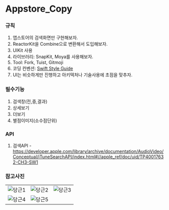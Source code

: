 # Appstore_Copy

### 규칙
1. 앱스토어의 검색화면만 구현해보자.
2. ReactorKit을 Combine으로 변환해서 도입해보자.
3. UIKit 사용
4. 라이브러리: SnapKit, Moya를 사용해보자.
5. Tool: Fork, Tuist, Gitmoji
6. 코딩 컨벤션: [Swift Style Guide](https://github.com/StyleShare/swift-style-guide, "Go Swift Style Guide")
7. UI는 비슷하게만 진행하고 아키텍처나 기술사용에 초점을 맞추자.

### 필수기능
1. 검색창(전,중,결과)
2. 상세보기
3. 더보기
4. 별점이미지(소수점단위)

### API
1. 검색API - https://developer.apple.com/library/archive/documentation/AudioVideo/Conceptual/iTuneSearchAPI/index.html#//apple_ref/doc/uid/TP40017632-CH3-SW1

### 참고사진
|      |      |      |
| ---- | ---- | ---- |
| ![당근1](https://github.com/paneiOS/Appstore_Copy/assets/62927862/745f9d73-51e3-4db5-bd85-84cc6b304206) | ![당근2](https://github.com/paneiOS/Appstore_Copy/assets/62927862/2c29908c-f321-45fc-aa5b-9523a13991d5) | ![당근3](https://github.com/paneiOS/Appstore_Copy/assets/62927862/fde15c3a-bc7f-4a2f-b1d1-808991695d42) |
| ![당근4](https://github.com/paneiOS/Appstore_Copy/assets/62927862/b751f670-9ca3-498e-ac9e-ca2e3b2b6ddf) | ![당근5](https://github.com/paneiOS/Appstore_Copy/assets/62927862/d549dbc2-bbee-4970-9096-2968fcb7c3be) |  |
